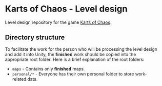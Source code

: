Karts of Chaos - Level design
============================

Level design repository for the game [Karts of Chaos](https://github.com/kartsofchaos/game).

Directory structure
-------------------

To facilitate the work for the person who will be processing the level design and add it into Unity, the **finished** work should be copied into the appropriate root folder. Here is a brief explanation of the root folders:

- `maps` - Contains only **finished** maps.
- `personal/*` - Everyone has their own personal folder to store work-related data.
